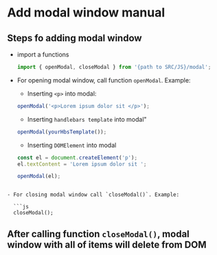 # Add modal window manual

## Steps fo adding modal window

- import a functions

  ```js
  import { openModal, closeModal } from '{path to SRC/JS}/modal';
  ```

- For opening modal window, call function `openModal`. Example:

    - Inserting `<p>` into modal:

    ```js
    openModal('<p>Lorem ipsum dolor sit </p>');
    ```

    - Inserting `handlebars template` into modal"

    ```js
    openModal(yourHbsTemplate());
    ```

    - Inserting `DOMElement` into modal

    ```js
    const el = document.createElement('p');
    el.textContent = 'Lorem ipsum dolor sit ';

    openModal(el);
```

- For closing modal window call `closeModal()`. Example:

  ```js
  closeModal();
  ```

## After calling function `closeModal()`, modal window with all of items will delete from DOM

